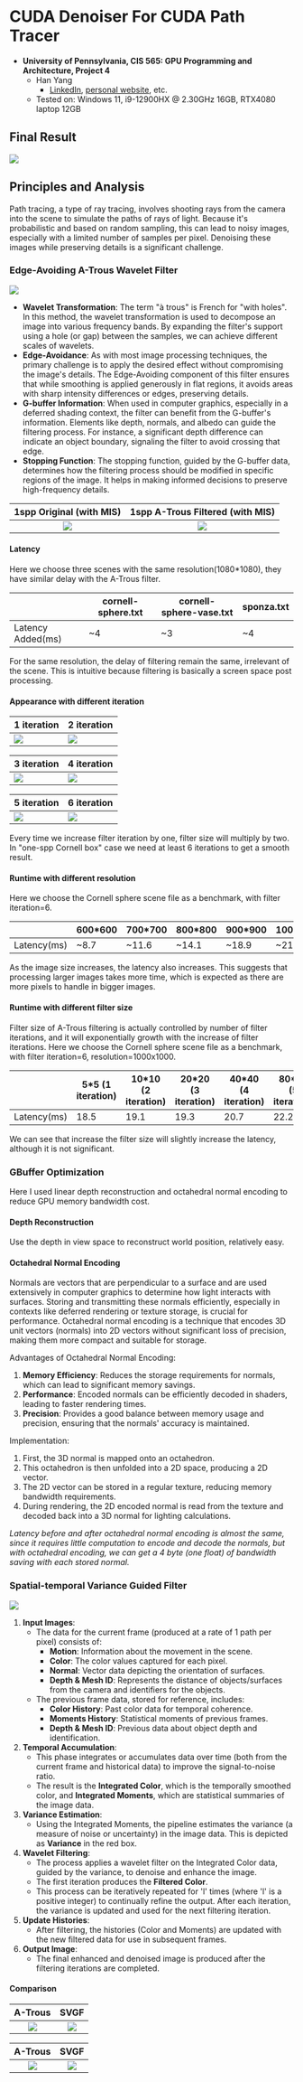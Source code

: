 CUDA Denoiser For CUDA Path Tracer
==================================

* **University of Pennsylvania, CIS 565: GPU Programming and Architecture, Project 4**
  * Han Yang
    *  [LinkedIn](https://www.linkedin.com/in/han-yang-0031231a3/), [personal website](https://bdwhst.wixsite.com/portfolio), etc.
  * Tested on: Windows 11, i9-12900HX @ 2.30GHz 16GB, RTX4080 laptop 12GB

## Final Result

![](./img/sponza-svgf.gif)

## Principles and Analysis

Path tracing, a type of ray tracing, involves shooting rays from the camera into the scene to simulate the paths of rays of light. Because it's probabilistic and based on random sampling, this can lead to noisy images, especially with a limited number of samples per pixel. Denoising these images while preserving details is a significant challenge.

### Edge-Avoiding A-Trous Wavelet Filter

![](./img/atrous-fig.png)

- **Wavelet Transformation**: The term "à trous" is French for "with holes". In this method, the wavelet transformation is used to decompose an image into various frequency bands. By expanding the filter's support using a hole (or gap) between the samples, we can achieve different scales of wavelets.
- **Edge-Avoidance**: As with most image processing techniques, the primary challenge is to apply the desired effect without compromising the image's details. The Edge-Avoiding component of this filter ensures that while smoothing is applied generously in flat regions, it avoids areas with sharp intensity differences or edges, preserving details.
- **G-buffer Information**: When used in computer graphics, especially in a deferred shading context, the filter can benefit from the G-buffer's information. Elements like depth, normals, and albedo can guide the filtering process. For instance, a significant depth difference can indicate an object boundary, signaling the filter to avoid crossing that edge.
- **Stopping Function**: The stopping function, guided by the G-buffer data, determines how the filtering process should be modified in specific regions of the image. It helps in making informed decisions to preserve high-frequency details.

|  1spp Original (with MIS)  | 1spp A-Trous Filtered (with MIS) |
| :------------------------: | :------------------------------: |
| ![](./img/origin-1spp.png) |     ![](./img/eaw-1spp.png)      |

#### Latency

Here we choose three scenes with the same resolution(1080*1080), they have similar delay with the A-Trous filter.

|                   | cornell-sphere.txt | cornell-sphere-vase.txt | sponza.txt |
| ----------------- | ------------------ | ----------------------- | ---------- |
| Latency Added(ms) | ~4                 | ~3                      | ~4         |

For the same resolution, the delay of filtering remain the same, irrelevant of the scene. This is intuitive because filtering is basically a screen space post processing.

#### Appearance with different iteration

| 1 iteration               | 2 iteration               |
| ------------------------- | ------------------------- |
| ![](./img/eaw-1spp-1.png) | ![](./img/eaw-1spp-2.png) |

| 3 iteration               | 4 iteration               |
| ------------------------- | ------------------------- |
| ![](./img/eaw-1spp-3.png) | ![](./img/eaw-1spp-4.png) |

| 5 iteration               | 6 iteration               |
| ------------------------- | ------------------------- |
| ![](./img/eaw-1spp-5.png) | ![](./img/eaw-1spp-6.png) |

Every time we increase filter iteration by one, filter size will multiply by two. In "one-spp Cornell box" case we need at least 6 iterations to get a smooth result. 

#### Runtime with different resolution

Here we choose the Cornell sphere scene file as a benchmark, with filter iteration=6.

|             | 600*600 | 700*700 | 800*800 | 900*900 | 1000*1000 |
| ----------- | ------- | ------- | ------- | ------- | --------- |
| Latency(ms) | ~8.7    | ~11.6   | ~14.1   | ~18.9   | ~21.8     |

As the image size increases, the latency also increases. This suggests that processing larger images takes more time, which is expected as there are more pixels to handle in bigger images.

#### Runtime with different filter size

Filter size of A-Trous filtering is actually controlled by number of filter iterations, and it will exponentially growth with the increase of filter iterations. Here we choose the Cornell sphere scene file as a benchmark, with filter iteration=6, resolution=1000x1000.

|             | 5*5 (1 iteration) | 10*10 (2 iteration) | 20*20 (3 iteration) | 40*40 (4 iteration) | 80*80 (5 iteration) |
| ----------- | ----------------- | ------------------- | ------------------- | ------------------- | ------------------- |
| Latency(ms) | 18.5              | 19.1                | 19.3                | 20.7                | 22.2                |

We can see that increase the filter size will slightly increase the latency, although it is not significant.

### GBuffer Optimization

Here I used linear depth reconstruction and octahedral normal encoding to reduce GPU memory bandwidth cost.

#### Depth Reconstruction

Use the depth in view space to reconstruct world position, relatively easy.

#### Octahedral Normal Encoding

Normals are vectors that are perpendicular to a surface and are used extensively in computer graphics to determine how light interacts with surfaces. Storing and transmitting these normals efficiently, especially in contexts like deferred rendering or texture storage, is crucial for performance. Octahedral normal encoding is a technique that encodes 3D unit vectors (normals) into 2D vectors without significant loss of precision, making them more compact and suitable for storage.

Advantages of Octahedral Normal Encoding:

1. **Memory Efficiency**: Reduces the storage requirements for normals, which can lead to significant memory savings.
2. **Performance**: Encoded normals can be efficiently decoded in shaders, leading to faster rendering times.
3. **Precision**: Provides a good balance between memory usage and precision, ensuring that the normals' accuracy is maintained.

Implementation:

1. First, the 3D normal is mapped onto an octahedron.
2. This octahedron is then unfolded into a 2D space, producing a 2D vector.
3. The 2D vector can be stored in a regular texture, reducing memory bandwidth requirements.
4. During rendering, the 2D encoded normal is read from the texture and decoded back into a 3D normal for lighting calculations.

*Latency before and after octahedral normal encoding is almost the same, since it requires little computation to encode and decode the normals, but with octahedral encoding, we can get a 4 byte (one float) of bandwidth saving with each stored normal.*

### Spatial-temporal Variance Guided Filter

![](./img/svgf-fig.png)

1. **Input Images**:
   - The data for the current frame (produced at a rate of 1 path per pixel) consists of:
     - **Motion**: Information about the movement in the scene.
     - **Color**: The color values captured for each pixel.
     - **Normal**: Vector data depicting the orientation of surfaces.
     - **Depth & Mesh ID**: Represents the distance of objects/surfaces from the camera and identifiers for the objects.
   - The previous frame data, stored for reference, includes:
     - **Color History**: Past color data for temporal coherence.
     - **Moments History**: Statistical moments of previous frames.
     - **Depth & Mesh ID**: Previous data about object depth and identification.
2. **Temporal Accumulation**:
   - This phase integrates or accumulates data over time (both from the current frame and historical data) to improve the signal-to-noise ratio.
   - The result is the **Integrated Color**, which is the temporally smoothed color, and **Integrated Moments**, which are statistical summaries of the image data.
3. **Variance Estimation**:
   - Using the Integrated Moments, the pipeline estimates the variance (a measure of noise or uncertainty) in the image data. This is depicted as **Variance** in the red box.
4. **Wavelet Filtering**:
   - The process applies a wavelet filter on the Integrated Color data, guided by the variance, to denoise and enhance the image.
   - The first iteration produces the **Filtered Color**.
   - This process can be iteratively repeated for 'l' times (where 'l' is a positive integer) to continually refine the output. After each iteration, the variance is updated and used for the next filtering iteration.
5. **Update Histories**:
   - After filtering, the histories (Color and Moments) are updated with the new filtered data for use in subsequent frames.
6. **Output Image**:
   - The final enhanced and denoised image is produced after the filtering iterations are completed.

#### Comparison

|            A-Trous            |            SVGF             |
| :---------------------------: | :-------------------------: |
| ![](./img/atrous-cornell.gif) | ![](./img/svgf-cornell.gif) |

|          A-Trous           |           SVGF           |
| :------------------------: | :----------------------: |
| ![](./img/atrous-vase.gif) | ![](./img/svgf-vase.gif) |

